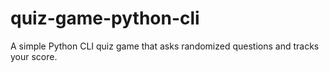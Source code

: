 # quiz-game-python-cli
A simple Python CLI quiz game that asks randomized questions and tracks your score.
